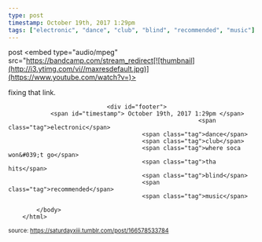 ```yaml
---
type: post
timestamp: October 19th, 2017 1:29pm
tags: ["electronic", "dance", "club", "blind", "recommended", "music"]
---
```

post
<embed type="audio/mpeg" src="https://bandcamp.com/stream_redirect[![thumbnail](http://i3.ytimg.com/vi/ /maxresdefault.jpg)](https://www.youtube.com/watch?v= )></embed>
                    
                                               
fixing that link.
 
                                    
                                <div id="footer">
                <span id="timestamp"> October 19th, 2017 1:29pm </span>
                                                          <span class="tag">electronic</span>
                                          <span class="tag">dance</span>
                                          <span class="tag">club</span>
                                          <span class="tag">where soca won&#039;t go</span>
                                          <span class="tag">tha hits</span>
                                          <span class="tag">blind</span>
                                          <span class="tag">recommended</span>
                                          <span class="tag">music</span>
                                                    
            </body>
        </html>

        
<small>source: https://saturdayxiii.tumblr.com/post/166578533784</small>